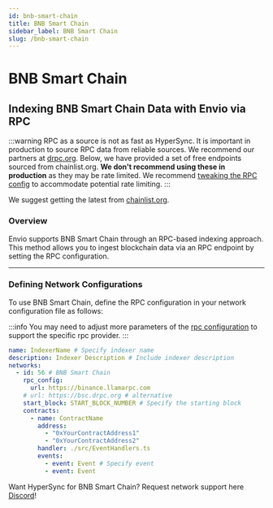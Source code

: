```yaml
---
id: bnb-smart-chain
title: BNB Smart Chain
sidebar_label: BNB Smart Chain
slug: /bnb-smart-chain
---
```


# BNB Smart Chain

## Indexing BNB Smart Chain Data with Envio via RPC

:::warning
RPC as a source is not as fast as HyperSync. It is important in production to source RPC data from reliable sources. We recommend our partners at [drpc.org](https://drpc.org). Below, we have provided a set of free endpoints sourced from chainlist.org. **We don't recommend using these in production** as they may be rate limited. We recommend [tweaking the RPC config](./rpc-sync) to accommodate potential rate limiting.
:::

We suggest getting the latest from [chainlist.org](https://chainlist.org).

### Overview

Envio supports BNB Smart Chain through an RPC-based indexing approach. This method allows you to ingest blockchain data via an RPC endpoint by setting the RPC configuration.

---

### Defining Network Configurations

To use BNB Smart Chain, define the RPC configuration in your network configuration file as follows:

:::info
You may need to adjust more parameters of the [rpc configuration](./rpc-sync) to support the specific rpc provider. 
:::

```yaml
name: IndexerName # Specify indexer name
description: Indexer Description # Include indexer description
networks:
  - id: 56 # BNB Smart Chain
    rpc_config:
      url: https://binance.llamarpc.com 
    # url: https://bsc.drpc.org # alternative
    start_block: START_BLOCK_NUMBER # Specify the starting block
    contracts:
      - name: ContractName
        address:
          - "0xYourContractAddress1"
          - "0xYourContractAddress2"
        handler: ./src/EventHandlers.ts
        events:
          - event: Event # Specify event
          - event: Event
```

Want HyperSync for BNB Smart Chain? Request network support here [Discord](https://discord.gg/fztEvj79m3)!
